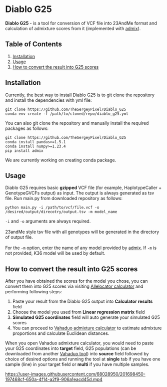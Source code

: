 # Diablo G25

**Diablo G25** - is a tool for conversion of VCF file into 23AndMe format and calculation of admixture scores from it
(implemented with [admix](https://github.com/stevenliuyi/admix)).

## Table of Contents
1. [Installation](#Installation)
2. [Usage](#Usage)
3. [How to convert the result into G25 scores](#how-to-convert-the-result-into-g25-scores)

## Installation

Currently, the best way to install Diablo G25 is to git clone the repository and install the dependencies with yml file:

```
git clone https://github.com/TheSergeyPixel/Diablo_G25
conda env create -f /path/to/cloned/repo/diablo_g25.yml 
```
You can also git clone the repository and manually install the required packages as follows:

```
git clone https://github.com/TheSergeyPixel/Diablo_G25
conda install pandas>=1.5.1
conda install numpy>=1.23.4
pip install admix
```


We are currently working on creating conda package.

## Usage

Diablo G25 requires basic **gzipped** VCF file (for example, HaplotypeCaller + GenotypeGVCFs output) as input. The output 
is always generated as tsv file. Run main.py from downloaded repository as follows:

```
python main.py -i /path/to/vcf/file.vcf -o /desired/output/direcotry/output.tsv -m model_name
```
```-i``` and ```-o``` arguments are always required.<br/>
<br/>
23andMe style tsv file with all genotypes will be generated in the directory of output file. <br/>
<br/>
For the ```-m``` option, enter the name of any model provided by [admix](https://github.com/stevenliuyi/admix#models).
If ```-m``` is not provided, K36 model will be used by default.

## How to convert the result into G25 scores

After you have obtained the scores for the model you chose, you can convert them into G25 scores via visiting 
[Allelocator calculator](https://allelocator.ovh/simulatedg25.html) and performing following steps:

1. Paste your result from the Diablo G25 output into **Calculator results** field
2. Choose the model you used from **Linear regression matrix** field
3. **Simulated G25 coordinates** field will auto generate your simulated G25 scores
4. You can proceed to [Vahaduo admixture calculator](https://vahaduo.github.io/vahaduo/) to estimate admixture 
proportions and calculate Euclidean distances. 

When you open Vahaduo admixture calculator, you would need to paste your G25 coordinates into **target** field, 
G25 populations (can be downloaded from another [Vahaduo tool](https://vahaduo.github.io/g25download/)) into **source** 
field followed by choice of desired options and running the tool at **single** tab if you have one 
sample (line) in your target field or **multi** if you have multiple samples.

https://user-images.githubusercontent.com/68028950/201698450-197468cf-650a-4f14-a2f9-906a1eacd45d.mp4





